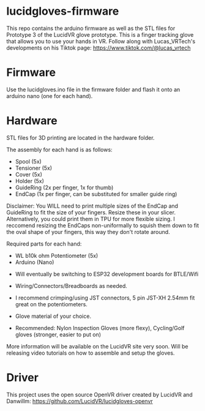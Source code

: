 # lucidgloves-firmware
This repo contains the arduino firmware as well as the STL files for Prototype 3 of the LucidVR glove prototype. This is a finger tracking glove that allows you to use your hands in VR. Follow along with Lucas_VRTech's developments on his Tiktok page:
https://www.tiktok.com/@lucas_vrtech

# Firmware
Use the lucidgloves.ino file in the firmware folder and flash it onto an arduino nano (one for each hand).

# Hardware
STL files for 3D printing are located in the hardware folder. 

The assembly for each hand is as follows:
* Spool (5x)
* Tensioner (5x)
* Cover (5x)
* Holder (5x)
* GuideRing (2x per finger, 1x for thumb)
* EndCap (1x per finger, can be substituted for smaller guide ring) 

Disclaimer: You WILL need to print multiple sizes of the EndCap and GuideRing to fit the size of your fingers. Resize these in your slicer. Alternatively, you could print them in TPU for more flexible sizing. I reccomend resizing the EndCaps non-uniformally to squish them down to fit the oval shape of your fingers, this way they don't rotate around.

Required parts for each hand:
* WL b10k ohm Potentiometer (5x)
* Arduino (Nano)
 - Will eventually be switching to ESP32 development boards for BTLE/Wifi
* Wiring/Connectors/Breadboards as needed.
 - I recommend crimping/using JST connectors, 5 pin JST-XH 2.54mm fit great on the potentiometers.
* Glove material of your choice.
 - Recommended: Nylon Inspection Gloves (more flexy), Cycling/Golf gloves (stronger, easier to put on)

More information will be available on the LucidVR site very soon.
Will be releasing video tutorials on how to assemble and setup the gloves.

# Driver
This project uses the open source OpenVR driver created by LucidVR and Danwillm:
https://github.com/LucidVR/lucidgloves-openvr
